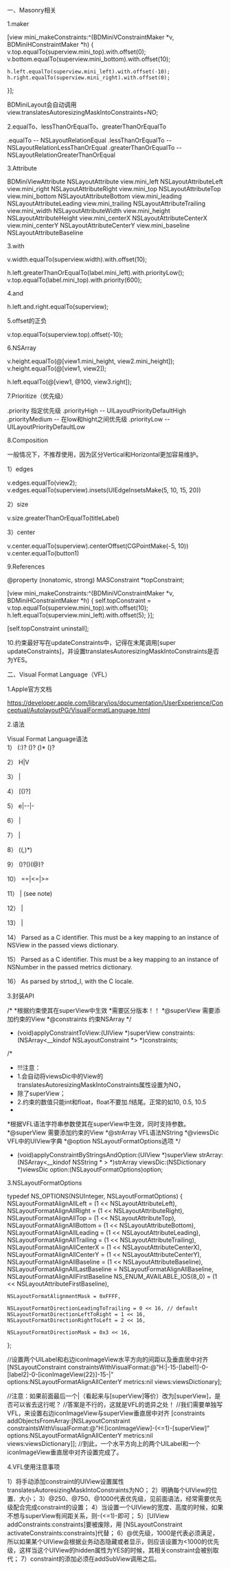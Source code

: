 一、Masonry相关

1.maker

[view mini_makeConstraints:^(BDMiniVConstraintMaker *v, BDMiniHConstraintMaker *h) {
    v.top.equalTo(superview.mini_top).with.offset(0);     
    v.bottom.equalTo(superview.mini_bottom).with.offset(10);
    
    h.left.equalTo(superview.mini_left).with.offset(-10);
    h.right.equalTo(superview.mini_right).with.offset(0);
}];

BDMiniLayout会自动调用view.translatesAutoresizingMaskIntoConstraints=NO;

2.equalTo、lessThanOrEqualTo、greaterThanOrEqualTo

.equalTo -- NSLayoutRelationEqual
.lessThanOrEqualTo -- NSLayoutRelationLessThanOrEqual
.greaterThanOrEqualTo -- NSLayoutRelationGreaterThanOrEqual

3.Attribute

BDMiniViewAttribute	NSLayoutAttribute
view.mini_left	                NSLayoutAttributeLeft
view.mini_right	                NSLayoutAttributeRight
view.mini_top	                NSLayoutAttributeTop
view.mini_bottom	        NSLayoutAttributeBottom
view.mini_leading	        NSLayoutAttributeLeading
view.mini_trailing	        NSLayoutAttributeTrailing
view.mini_width	        NSLayoutAttributeWidth
view.mini_height	        NSLayoutAttributeHeight
view.mini_centerX	        NSLayoutAttributeCenterX
view.mini_centerY	        NSLayoutAttributeCenterY
view.mini_baseline	        NSLayoutAttributeBaseline

3.with

v.width.equalTo(superview.width).with.offset(10);

h.left.greaterThanOrEqualTo(label.mini_left).with.priorityLow();
v.top.equalTo(label.mini_top).with.priority(600);

4.and

h.left.and.right.equalTo(superview);

5.offset的正负

v.top.equalTo(superview.top).offset(-10);

6.NSArray

v.height.equalTo(@[view1.mini_height, view2.mini_height]);
v.height.equalTo(@[view1, view2]);

h.left.equalTo(@[view1, @100, view3.right]);

7.Prioritize（优先级）

.priority 指定优先级
.priorityHigh -- UILayoutPriorityDefaultHigh
.priorityMedium -- 在low和hight之间优先级
.priorityLow -- UILayoutPriorityDefaultLow

8.Composition

一般情况下，不推荐使用，因为区分Vertical和Horizontal更加容易维护。

1）edges

v.edges.equalTo(view2);
v.edges.equalTo(superview).insets(UIEdgeInsetsMake(5, 10, 15, 20))

2）size

v.size.greaterThanOrEqualTo(titleLabel)

3）center

v.center.equalTo(superview).centerOffset(CGPointMake(-5, 10))
v.center.equalTo(button1)


9.References

@property (nonatomic, strong) MASConstraint *topConstraint;

[view mini_makeConstraints:^(BDMiniVConstraintMaker *v, BDMiniHConstraintMaker *h) {
    self.topConstraint = v.top.equalTo(superview.mini_top).with.offset(10);
    h.left.equalTo(superview.mini_left).with.offset(5);
}];

[self.topConstraint uninstall];

10.约束最好写在updateConstraints中，记得在末尾调用[super updateConstraints]，并设置translatesAutoresizingMaskIntoConstraints是否为YES。

二、Visual Format Language（VFL）

1.Apple官方文档

https://developer.apple.com/library/ios/documentation/UserExperience/Conceptual/AutolayoutPG/VisualFormatLanguage.html

2.语法

Visual Format Language语法	
1）<visualFormatString>	  (<orientation>:)? (<superview><connection>)? <view>(<connection><view>)* (<connection><superview>)?

2）<orientation>	        H|V 

3）<superview>         	  | 

4）<view>	                [<viewName>(<predicateListWithParens>)?] 

5）<connection>	          e|-<predicateList>-|- 

6）<predicateList>	      <simplePredicate>|<predicateListWithParens>

7）<simplePredicate>	    <metricName>|<positiveNumber>

8）<predicateListWithParens>	(<predicate>(,<predicate>)*) 

9）<predicate>	          (<relation>)?(<objectOfPredicate>)(@<priority>)? 

10）<relation>	          ==|<=|>= 

11）<objectOfPredicate>	  <constant>|<viewName> (see note) 

12）<priority>	          <metricName>|<number>

13）<constant>	          <metricName>|<number>

14）<viewName>	          Parsed as a C identifier. This must be a key mapping to an instance of NSView in the passed views dictionary. 

15）<metricName>	        Parsed as a C identifier. This must be a key mapping to an instance of NSNumber in the passed metrics dictionary. 

16）<number>		          As parsed by strtod_l, with the C locale. 


3.封装API

/*
 *根据约束使其在superView中生效
 *需要区分版本！！
 *@superView     需要添加约束的View
 *@constraints   约束NSArray
 */
+ (void)applyConstraintToView:(UIView *)superView
                  constraints:(NSArray<__kindof NSLayoutConstraint *> *)constraints;


/*
 * !!!注意：
 * 1.会自动将viewsDic中的View的translatesAutoresizingMaskIntoConstraints属性设置为NO，
 * 除了superView；
 * 2.约束的数值只能int和float，float不要加.f结尾。正常的如10, 0.5, 10.5
 *
 *根据VFL语法字符串参数使其在superView中生效，同时支持参数。
 *@superView     需要添加约束的View
 *@strArray      VFL语法NString
 *@viewsDic      VFL中的UIView字典
 *@option        NSLayoutFormatOptions选项
 */
+ (void)applyConstraintByStringsAndOption:(UIView *)superView
                                 strArray:(NSArray<__kindof NSString * > *)strArray
                                 viewsDic:(NSDictionary *)viewsDic
                                   option:(NSLayoutFormatOptions)option;

3.NSLayoutFormatOptions

typedef NS_OPTIONS(NSUInteger, NSLayoutFormatOptions) {
    NSLayoutFormatAlignAllLeft = (1 << NSLayoutAttributeLeft),
    NSLayoutFormatAlignAllRight = (1 << NSLayoutAttributeRight),
    NSLayoutFormatAlignAllTop = (1 << NSLayoutAttributeTop),
    NSLayoutFormatAlignAllBottom = (1 << NSLayoutAttributeBottom),
    NSLayoutFormatAlignAllLeading = (1 << NSLayoutAttributeLeading),
    NSLayoutFormatAlignAllTrailing = (1 << NSLayoutAttributeTrailing),
    NSLayoutFormatAlignAllCenterX = (1 << NSLayoutAttributeCenterX),
    NSLayoutFormatAlignAllCenterY = (1 << NSLayoutAttributeCenterY),
    NSLayoutFormatAlignAllBaseline = (1 << NSLayoutAttributeBaseline),
    NSLayoutFormatAlignAllLastBaseline = NSLayoutFormatAlignAllBaseline,
    NSLayoutFormatAlignAllFirstBaseline NS_ENUM_AVAILABLE_IOS(8_0) = (1 << NSLayoutAttributeFirstBaseline),
    
    NSLayoutFormatAlignmentMask = 0xFFFF,
    
    NSLayoutFormatDirectionLeadingToTrailing = 0 << 16, // default
    NSLayoutFormatDirectionLeftToRight = 1 << 16,
    NSLayoutFormatDirectionRightToLeft = 2 << 16,  
    
    NSLayoutFormatDirectionMask = 0x3 << 16,  
};

//设置两个UILabel和右边iconImageView水平方向的间距以及垂直居中对齐
[NSLayoutConstraint constraintsWithVisualFormat:@"H:|-15-[label1]-0-[label2]-0-[iconImageView(22)]-15-|"
                                            options:NSLayoutFormatAlignAllCenterY
                                            metrics:nil
                                              views:viewsDictionary];


//注意：如果前面最后一个|（看起来与[superView]等价）改为[superView]，是否可以省去这行呢？
//答案是不行的，这就是VFL的诡异之处！
//我们需要单独写VFL，来设置右边iconImageView与superView垂直居中对齐
[constraints addObjectsFromArray:[NSLayoutConstraint constraintsWithVisualFormat:@"H:[iconImageView]-(<=1)-[superView]"
                                            options:NSLayoutFormatAlignAllCenterY
                                            metrics:nil
                                              views:viewsDictionary]];
//到此，一个水平方向上的两个UILabel和一个iconImageView垂直居中对齐设置完成了。

4.VFL使用注意事项

1）将手动添加constraint的UIView设置属性translatesAutoresizingMaskIntoConstraints为NO；
2）明确每个UIView的位置、大小；
3）@250、@750、@1000代表优先级，见前面语法，经常需要优先级配合完成constraint的设置；
4）当设置一个UIView的宽度、高度的时候，如果不想与superView有间距关系，则-(<=1)-即可；
5）[UIView addConstraints:constraints]要被废除，用 [NSLayoutConstraint activateConstraints:constraints]代替；
6）@优先级，1000是代表必须满足，所以如果某个UIView会根据业务动态隐藏或者显示，则应该设置为<1000的优先级，这样当这个UIView的hidden属性为YES的时候，其相关constraint会被别取代；
7）constraint的添加必须在addSubView调用之后。
